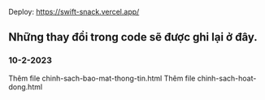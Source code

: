 Deploy: https://swift-snack.vercel.app/

## Những thay đổi trong code sẽ được ghi lại ở đây.

### 10-2-2023

Thêm file chinh-sach-bao-mat-thong-tin.html
Thêm file chinh-sach-hoat-dong.html
